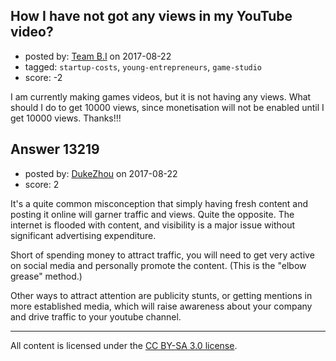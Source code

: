 ## How I have not got any views in my YouTube video?

- posted by: [Team B.I](https://stackexchange.com/users/7137514/team-b-i) on 2017-08-22
- tagged: `startup-costs`, `young-entrepreneurs`, `game-studio`
- score: -2

<p>I am currently making games videos, but it is not having any views. What should I do to get 10000 views, since monetisation will not be enabled until I get 10000 views.
Thanks!!!</p>



## Answer 13219

- posted by: [DukeZhou](https://stackexchange.com/users/4146639/dukezhou) on 2017-08-22
- score: 2

<p>It's a quite common misconception that simply having fresh content and posting it online will garner traffic and views.  Quite the opposite.  The internet is flooded with content, and visibility is a major issue without significant advertising expenditure.  </p>

<p>Short of spending money to attract traffic, you will need to get very active on social media and personally promote the content.  (This is the "elbow grease" method.)</p>

<p>Other ways to attract attention are publicity stunts, or getting mentions in more established media, which will raise awareness about your company and drive traffic to your youtube channel.  </p>




---

All content is licensed under the [CC BY-SA 3.0 license](https://creativecommons.org/licenses/by-sa/3.0/).
